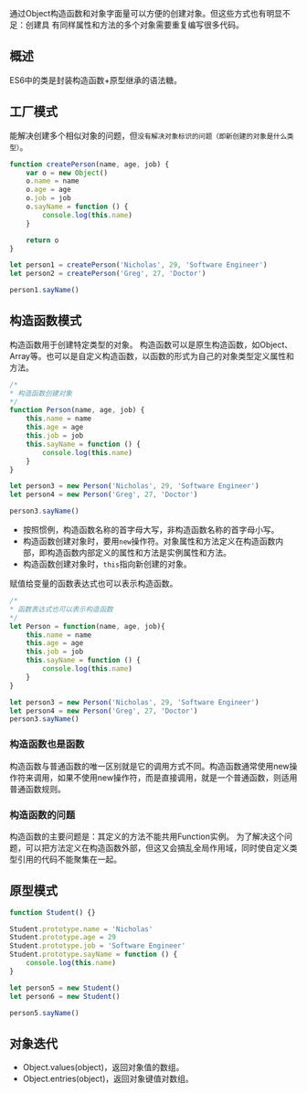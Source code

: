 通过Object构造函数和对象字面量可以方便的创建对象。但这些方式也有明显不足：创建具
有同样属性和方法的多个对象需要重复编写很多代码。

## 概述
ES6中的类是封装构造函数+原型继承的语法糖。

## 工厂模式
能解决创建多个相似对象的问题，但`没有解决对象标识的问题（即新创建的对象是什么类型）`。

```js
function createPerson(name, age, job) {
    var o = new Object()
    o.name = name
    o.age = age
    o.job = job
    o.sayName = function () {
        console.log(this.name)
    }

    return o
}

let person1 = createPerson('Nicholas', 29, 'Software Engineer')
let person2 = createPerson('Greg', 27, 'Doctor')

person1.sayName()
```

## 构造函数模式
构造函数用于创建特定类型的对象。
构造函数可以是原生构造函数，如Object、Array等。也可以是自定义构造函数，以函数的形式为自己的对象类型定义属性和方法。

```js
/*
* 构造函数创建对象
*/
function Person(name, age, job) {
    this.name = name
    this.age = age
    this.job = job
    this.sayName = function () {
        console.log(this.name)
    }
}

let person3 = new Person('Nicholas', 29, 'Software Engineer')
let person4 = new Person('Greg', 27, 'Doctor')

person3.sayName()
```

* 按照惯例，构造函数名称的首字母大写，非构造函数名称的首字母小写。
* 构造函数创建对象时，要用`new`操作符。对象属性和方法定义在构造函数内部，即构造函数内部定义的属性和方法是实例属性和方法。
* 构造函数创建对象时，`this`指向新创建的对象。

赋值给变量的函数表达式也可以表示构造函数。

```js
/*
* 函数表达式也可以表示构造函数
*/
let Person = function(name, age, job){
    this.name = name
    this.age = age
    this.job = job
    this.sayName = function () {
        console.log(this.name)
    }
}

let person3 = new Person('Nicholas', 29, 'Software Engineer')
let person4 = new Person('Greg', 27, 'Doctor')
person3.sayName()
```

### 构造函数也是函数
构造函数与普通函数的唯一区别就是它的调用方式不同。构造函数通常使用new操作符来调用，如果不使用new操作符，而是直接调用，就是一个普通函数，则适用普通函数规则。

### 构造函数的问题
构造函数的主要问题是：其定义的方法不能共用Function实例。
为了解决这个问题，可以把方法定义在构造函数外部，但这又会搞乱全局作用域，同时使自定义类型引用的代码不能聚集在一起。

## 原型模式

```js
function Student() {}

Student.prototype.name = 'Nicholas'
Student.prototype.age = 29
Student.prototype.job = 'Software Engineer'
Student.prototype.sayName = function () {
    console.log(this.name)
}

let person5 = new Student()
let person6 = new Student()

person5.sayName()
```

## 对象迭代

* Object.values(object)，返回对象值的数组。
* Object.entries(object)，返回对象键值对数组。